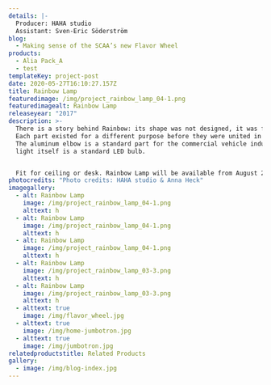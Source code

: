 ```yaml
---
details: |-
  Producer: HAHA studio
  Assistant: Sven-Eric Söderström
blog:
  - Making sense of the SCAA’s new Flavor Wheel
products:
  - Alia Pack_A
  - test
templateKey: project-post
date: 2020-05-27T16:10:27.157Z
title: Rainbow Lamp
featuredimage: /img/project_rainbow_lamp_04-1.png
featuredimagealt: Rainbow Lamp
releaseyear: "2017"
description: >-
  There is a story behind Rainbow: its shape was not designed, it was found.
  Each part existed for a different purpose before they were united in Rainbow.
  The aluminum elbow is a standard part for the commercial vehicle industry. The
  light itself is a standard LED bulb.


  Fit for ceiling or desk. Rainbow Lamp will be available from August 2019, email us if you are interested in pre-ordering the product.
photocredits: "Photo credits: HAHA studio & Anna Heck"
imagegallery:
  - alt: Rainbow Lamp
    image: /img/project_rainbow_lamp_04-1.png
    alttext: h
  - alt: Rainbow Lamp
    image: /img/project_rainbow_lamp_04-1.png
    alttext: h
  - alt: Rainbow Lamp
    image: /img/project_rainbow_lamp_04-1.png
    alttext: h
  - alt: Rainbow Lamp
    image: /img/project_rainbow_lamp_03-3.png
    alttext: h
  - alt: Rainbow Lamp
    image: /img/project_rainbow_lamp_03-3.png
    alttext: h
  - alttext: true
    image: /img/flavor_wheel.jpg
  - alttext: true
    image: /img/home-jumbotron.jpg
  - alttext: true
    image: /img/jumbotron.jpg
relatedproductstitle: Related Products
gallery:
  - image: /img/blog-index.jpg
---
```

